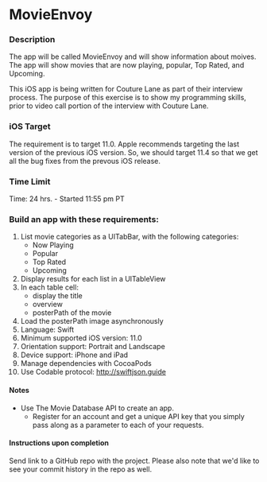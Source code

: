 # MovieEnvoy

### Description
The app will be called MovieEnvoy and will show information about moives.  The app will show movies that are now playing, popular, Top Rated, and Upcoming.

This iOS app is being written for Couture Lane as part of their interview process. The purpose of this exercise is to show my programming skills, prior to video call portion of the interview with Couture Lane.  

### iOS Target
The requirement is to target 11.0.  Apple recommends targeting the last version of the previous iOS version.  So, we should target 11.4 so that we get all the bug fixes from the prevous iOS release.

### Time Limit
Time: 24 hrs. - Started 11:55 pm PT

### Build an app with these requirements: 
1.  List movie categories as a UITabBar, with the following categories:
    * Now Playing
    * Popular
    * Top Rated
    * Upcoming
1.  Display results for each list in a UITableView
1.  In each table cell:
	*  display the title
	*  overview
	*  posterPath of the movie
1.  Load the posterPath image asynchronously
1.  Language: Swift
1.  Minimum supported iOS version: 11.0
1.  Orientation support: Portrait and Landscape
1.  Device support: iPhone and iPad
1.  Manage dependencies with CocoaPods
1.  Use Codable protocol: http://swiftjson.guide

#### Notes
-  Use The Movie Database API to create an app. 
	- Register for an account and get a unique API key that you simply pass along as a parameter to each of your requests. 

#### Instructions upon completion
Send link to a GitHub repo with the project. Please also note that we'd like to see your commit history in the repo as well. 


